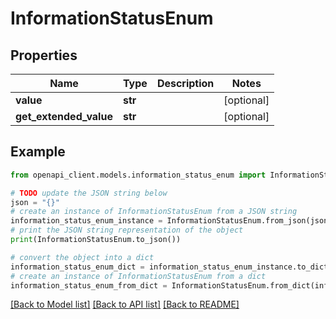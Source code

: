 # InformationStatusEnum


## Properties

Name | Type | Description | Notes
------------ | ------------- | ------------- | -------------
**value** | **str** |  | [optional] 
**get_extended_value** | **str** |  | [optional] 

## Example

```python
from openapi_client.models.information_status_enum import InformationStatusEnum

# TODO update the JSON string below
json = "{}"
# create an instance of InformationStatusEnum from a JSON string
information_status_enum_instance = InformationStatusEnum.from_json(json)
# print the JSON string representation of the object
print(InformationStatusEnum.to_json())

# convert the object into a dict
information_status_enum_dict = information_status_enum_instance.to_dict()
# create an instance of InformationStatusEnum from a dict
information_status_enum_from_dict = InformationStatusEnum.from_dict(information_status_enum_dict)
```
[[Back to Model list]](../README.md#documentation-for-models) [[Back to API list]](../README.md#documentation-for-api-endpoints) [[Back to README]](../README.md)



